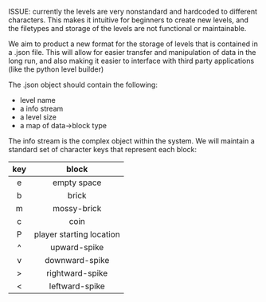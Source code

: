 ISSUE: currently the levels are very nonstandard and hardcoded to different characters. This makes it intuitive for beginners to create new levels, and the filetypes and storage of the levels are not functional or maintainable.

We aim to product a new format for the storage of levels that is contained in a .json file.
This will allow for easier transfer and manipulation of data in the long run, and also making it easier to interface with third party applications (like the python level builder)

The .json object should contain the following:
- level name
- a info stream
- a level size
- a map of data->block type

The info stream is the complex object within the system.
We will maintain a standard set of character keys that represent each block:

|  key  |          block           |
| :---: | :----------------------: |
|   e   |       empty space        |
|   b   |          brick           |
|   m   |       mossy-brick        |
|   c   |           coin           |
|   P   | player starting location |
|   ^   |       upward-spike       |
|   v   |      downward-spike      |
|   >   |      rightward-spike     |
|   <   |      leftward-spike      |

